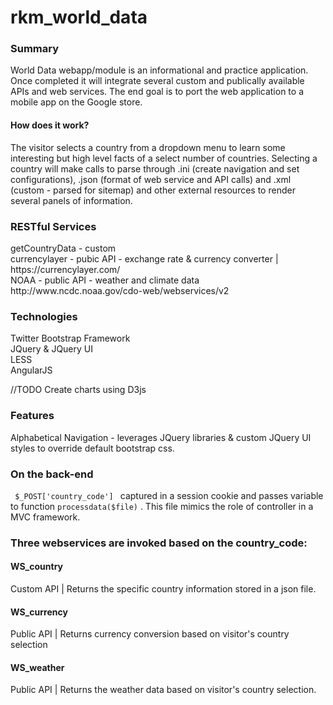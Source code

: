 # rkm_world_data
<h3>Summary</h3>
World Data webapp/module is an informational and practice application. Once completed it will integrate several custom and publically available APIs and web services. The end goal is to port the web application to a mobile app on the Google store. 

<h4>How does it work? </h4>
The visitor selects a country from a dropdown menu to learn some interesting but high level facts of a select number of countries. Selecting a country will make calls to parse through .ini (create navigation and set configurations), .json (format of web service and API calls)  and .xml (custom - parsed for sitemap) and other external resources to render several panels of information. 

<h3>RESTful Services</h3>
getCountryData - custom <br />
currencylayer - pubic API - exchange rate & currency converter | https://currencylayer.com/<br />
NOAA - public API - weather and climate data http://www.ncdc.noaa.gov/cdo-web/webservices/v2<br />

<h3>Technologies</h3>
Twitter Bootstrap Framework<br />
JQuery & JQuery UI<br />
LESS <br />
AngularJS <br />

//TODO
Create charts using D3js

<h3>Features</h3>
Alphabetical Navigation - leverages JQuery libraries & custom JQuery UI styles to override default bootstrap css.

<h3>On the back-end</h3>
<code> $_POST['country_code'] </code> captured in a session cookie and passes variable to function <code>processdata($file)</code> . This file mimics the role of controller in a MVC framework.

<h3>Three webservices are invoked based on the country_code:</h3>
<h4>WS_country</h4>
Custom API | Returns the specific country information stored in a json file.

<h4>WS_currency</h4>
Public API | Returns currency conversion based on visitor's country selection

<h4>WS_weather </h4>
Public API | Returns the weather data based on visitor's country  selection.
